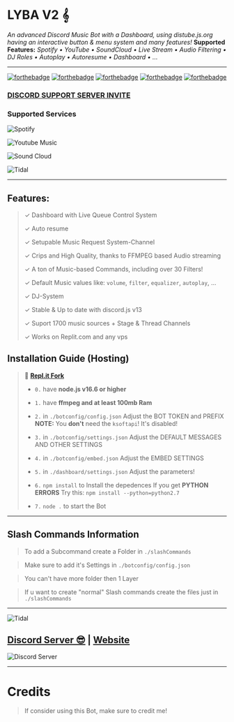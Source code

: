 # LYBA V2 𝄞	

*An advanced Discord Music Bot with a Dashboard, using distube.js.org having an interactive button & menu system and many features!*
**Supported Features:** *Spotify • YouTube • SoundCloud • Live Stream • Audio Filtering • DJ Roles • Autoplay • Autoresume • Dashboard • ...*

***

[![forthebadge](https://forthebadge.com/images/badges/built-by-developers.svg)](https://forthebadge.com)
[![forthebadge](https://forthebadge.com/images/badges/check-it-out.svg)](https://forthebadge.com)
[![forthebadge](https://forthebadge.com/images/badges/for-robots.svg)](https://forthebadge.com)
[![forthebadge](https://forthebadge.com/images/badges/made-with-javascript.svg)](https://forthebadge.com)
[![forthebadge](https://i.ibb.co/YhgLXxx/laiba-inside.png)](https://forthebadge.com)

### [**DISCORD SUPPORT SERVER INVITE**](https://discord.gg/VrZ4vwFW)

### Supported Services 
![Spotify](https://img.shields.io/badge/Spotify-1ED760?&style=for-the-badge&logo=spotify&logoColor=white)

![Youtube Music](https://img.shields.io/badge/YouTube_Music-FF0000?style=for-the-badge&logo=youtube-music&logoColor=white)

![Sound Cloud ](https://img.shields.io/badge/SoundCloud-FF3300?style=for-the-badge&logo=soundcloud&logoColor=white)

![Tidal](https://img.shields.io/badge/Tidal-000000?style=for-the-badge&logo=Tidal&logoColor=white)


***

## Features:
> ✓ Dashboard with Live Queue Control System
> 
> ✓ Auto resume
> 
> ✓ Setupable Music Request System-Channel
> 
> ✓ Crips and High Quality, thanks to FFMPEG based Audio streaming
> 
> ✓ A ton of Music-based Commands, including over 30 Filters!
> 
> ✓ Default Music values like: `volume`, `filter`, `equalizer`, `autoplay`, ...
> 
> ✓ DJ-System
> 
> ✓ Stable & Up to date with discord.js v13
> 
> ✓ Suport 1700 music sources + Stage & Thread Channels
> 
> ✓ Works on Replit.com and any vps

## Installation Guide (Hosting)

> 🖖 [**Repl.it Fork**](https://replit.com/@xzendercage/lybav2)
> 
> - ` 0. ` have **node.js v16.6 or higher**
> 
> - ` 1. ` have **ffmpeg and at least 100mb Ram**
> 
> - ` 2. ` in `./botconfig/config.json` Adjust the BOT TOKEN and PREFIX **NOTE:** You __don't__ need the `ksoftapi`! It's disabled!
> 
> - ` 3. ` in `./botconfig/settings.json` Adjust the DEFAULT MESSAGES AND OTHER SETTINGS
> 
> - ` 4. ` in `./botconfig/embed.json` Adjust the EMBED SETTINGS
> 
> - ` 5. ` in `./dashboard/settings.json` Adjust the parameters!
> 
> - ` 6. ` `npm install` to Install the depedences If you get **PYTHON ERRORS** Try this: `npm install --python=python2.7`
> 
> - ` 7. ` `node .` to start the Bot

***

## Slash Commands Information

> To add a Subcommand create a Folder in `./slashCommands`

> Make sure to add it's Settings in `./botconfig/config.json`

> You can't have more folder then 1 Layer

> If u want to create "normal" Slash commands create the files just in `./slashCommands`

***
![Tidal](https://i.ibb.co/WKQsqHW/2.png)

## [Discord Server 😎](https://discord.gg/VrZ4vwFW) | [Website](https://github.com/xzendercage)

![Discord Server](https://discord.com/api/guilds/1025372470208905236/widget.png?style=banner2)
***


# Credits

> If consider using this Bot, make sure to credit me!

